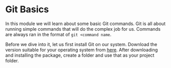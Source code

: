 # Git Basics

In this module we will learn about some basic Git commands.  Git is all about running simple commands that will do the complex job for us. Commands are always ran in the format of `git <command name`. 

Before we dive into it, let us first install Git on our system. Download the version suitable for your operating system from [here](https://git-scm.com/downloads). After downloading and installing the package, create a folder and use that as your project folder.


